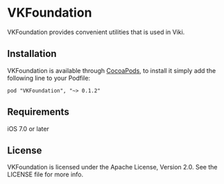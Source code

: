 # VKFoundation

VKFoundation provides convenient utilities that is used in Viki.

## Installation

VKFoundation is available through [CocoaPods](http://cocoapods.org), to install
it simply add the following line to your Podfile:

    pod "VKFoundation", "~> 0.1.2"

## Requirements

iOS 7.0 or later

## License

VKFoundation is licensed under the Apache License, Version 2.0. See the LICENSE file for more info.